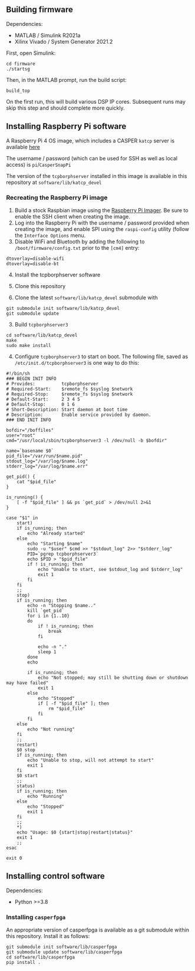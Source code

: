 
## Building firmware

Dependencies:

- MATLAB / Simulink R2021a
- Xilinx Vivado / System Generator 2021.2


First, open Simulink:

```
cd firmware
./startsg
```

Then, in the MATLAB prompt, run the build script:

```
build_top
```

On the first run, this will build various DSP IP cores.
Subsequent runs may skip this step and should complete more quickly.

## Installing Raspberry Pi software

A Raspberry Pi 4 OS image, which includes a CASPER `katcp` server is available [here](https://drive.google.com/file/d/1QGDiUgmDarjRJckHoHk1vYaPTGZHGnkt/view?usp=sharing)

The username / password (which can be used for SSH as well as local access) is `pi`/`CasperSnapPi`

The version of the `tcpborphserver` installed in this image is available in this repository at `software/lib/katcp_devel`

### Recreating the Raspberry Pi image

1. Build a stock Raspbian image using the [Raspberry Pi Imager](https://www.raspberrypi.com/software/). Be sure to enable the SSH client when creating the image.
2. Log into the Raspberry Pi with the username / password provided when creating the image, and enable SPI using the `raspi-config` utility (follow the `Interface Options` menu.
3. Disable WiFi and Bluetooth by adding the following to `/boot/firmware/config.txt` prior to the `[cm4]` entry:
  ```
  dtoverlay=disable-wifi
  dtoverlay=disable-bt
  ```
4. Install the tcpborphserver software

  1. Clone this repository
  2. Clone the latest `software/lib/katcp_devel` submodule with
  ```
  git submodule init software/lib/katcp_devel
  git submodule update
  ```
  3. Build `tcpborphserver3`
  ```
  cd software/lib/katcp_devel
  make
  sudo make install
  ```
  4. Configure `tcpborphserver3` to start on boot. The following file, saved as `/etc/init.d/tcpborphserver3` is one way to do this:
  ```
  #!/bin/sh
  ### BEGIN INIT INFO
  # Provides:          tcpborphserver
  # Required-Start:    $remote_fs $syslog $network
  # Required-Stop:     $remote_fs $syslog $network
  # Default-Start:     2 3 4 5
  # Default-Stop:      0 1 6
  # Short-Description: Start daemon at boot time
  # Description:       Enable service provided by daemon.
  ### END INIT INFO
  
  bofdir="/boffiles"
  user="root"
  cmd="/usr/local/sbin/tcpborphserver3 -l /dev/null -b $bofdir"
  
  name=`basename $0`
  pid_file="/var/run/$name.pid"
  stdout_log="/var/log/$name.log"
  stderr_log="/var/log/$name.err"
  
  get_pid() {
      cat "$pid_file"
  }
  
  is_running() {
      [ -f "$pid_file" ] && ps `get_pid` > /dev/null 2>&1
  }
  
  case "$1" in
      start)
      if is_running; then
          echo "Already started"
      else
          echo "Starting $name"
          sudo -u "$user" $cmd >> "$stdout_log" 2>> "$stderr_log"
          PID=`pgrep tcpborphserver3`
          echo $PID > "$pid_file"
          if ! is_running; then
              echo "Unable to start, see $stdout_log and $stderr_log"
              exit 1
          fi
      fi
      ;;
      stop)
      if is_running; then
          echo -n "Stopping $name.."
          kill `get_pid`
          for i in {1..10}
          do
              if ! is_running; then
                  break
              fi
  
              echo -n "."
              sleep 1
          done
          echo
  
          if is_running; then
              echo "Not stopped; may still be shutting down or shutdown may have failed"
              exit 1
          else
              echo "Stopped"
              if [ -f "$pid_file" ]; then
                  rm "$pid_file"
              fi
          fi
      else
          echo "Not running"
      fi
      ;;
      restart)
      $0 stop
      if is_running; then
          echo "Unable to stop, will not attempt to start"
          exit 1
      fi
      $0 start
      ;;
      status)
      if is_running; then
          echo "Running"
      else
          echo "Stopped"
          exit 1
      fi
      ;;
      *)
      echo "Usage: $0 {start|stop|restart|status}"
      exit 1
      ;;
  esac
  
  exit 0
  ```

## Installing control software

Dependencies:

- Python >=3.8

### Installing `casperfpga`

An appropriate version of casperfpga is available as a git submodule within this repository.
Install it as follows:

```
git submodule init software/lib/casperfpga
git submodule update software/lib/casperfpga
cd software/lib/casperfpga
pip install .
```

